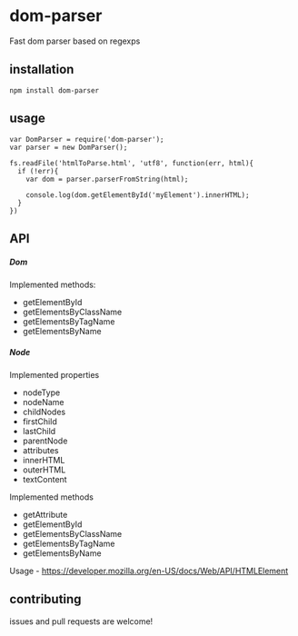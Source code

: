 # dom-parser

Fast dom parser based on regexps

## installation

    npm install dom-parser

## usage

    var DomParser = require('dom-parser');
    var parser = new DomParser();

    fs.readFile('htmlToParse.html', 'utf8', function(err, html){
      if (!err){
        var dom = parser.parserFromString(html);

        console.log(dom.getElementById('myElement').innerHTML);
      }
    })

## API

##### Dom

Implemented methods:

* getElementById
* getElementsByClassName
* getElementsByTagName
* getElementsByName

##### Node

Implemented properties

* nodeType
* nodeName
* childNodes
* firstChild
* lastChild
* parentNode
* attributes
* innerHTML
* outerHTML
* textContent

Implemented methods

* getAttribute
* getElementById
* getElementsByClassName
* getElementsByTagName
* getElementsByName

Usage - https://developer.mozilla.org/en-US/docs/Web/API/HTMLElement


## contributing

issues and pull requests are welcome!